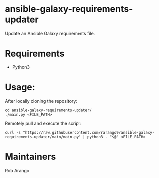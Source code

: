 # ansible-galaxy-requirements-updater

Update an Ansible Galaxy requirements file.

# Requirements

- Python3

# Usage:

After locally cloning the repository:

```shell
cd ansible-galaxy-requirements-updater/
./main.py <FILE_PATH>
```

Remotely pull and execute the script:

```shell
curl -s "https://raw.githubusercontent.com/rarango9/ansible-galaxy-requirements-updater/main/main.py" | python3 - "$@" <FILE_PATH>
```

# Maintainers

Rob Arango

